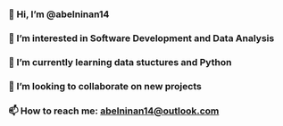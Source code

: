 
### 👋 Hi, I’m @abelninan14
### 👀 I’m interested in Software Development and Data Analysis
### 🌱 I’m currently learning data stuctures and Python
### 💞️ I’m looking to collaborate on new projects
### 📫 How to reach me: abelninan14@outlook.com

